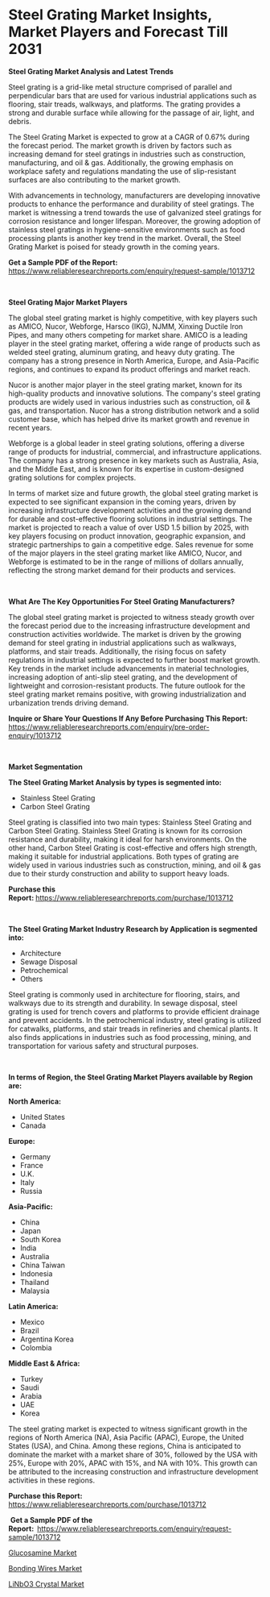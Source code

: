 <p><h1>Steel Grating Market Insights, Market Players and Forecast Till 2031</h1></p><p><strong>Steel Grating Market Analysis and Latest Trends</strong></p>
<p><p>Steel grating is a grid-like metal structure comprised of parallel and perpendicular bars that are used for various industrial applications such as flooring, stair treads, walkways, and platforms. The grating provides a strong and durable surface while allowing for the passage of air, light, and debris.</p><p>The Steel Grating Market is expected to grow at a CAGR of 0.67% during the forecast period. The market growth is driven by factors such as increasing demand for steel gratings in industries such as construction, manufacturing, and oil & gas. Additionally, the growing emphasis on workplace safety and regulations mandating the use of slip-resistant surfaces are also contributing to the market growth.</p><p>With advancements in technology, manufacturers are developing innovative products to enhance the performance and durability of steel gratings. The market is witnessing a trend towards the use of galvanized steel gratings for corrosion resistance and longer lifespan. Moreover, the growing adoption of stainless steel gratings in hygiene-sensitive environments such as food processing plants is another key trend in the market. Overall, the Steel Grating Market is poised for steady growth in the coming years.</p></p>
<p><strong>Get a Sample PDF of the Report:&nbsp;</strong> <a href="https://www.reliableresearchreports.com/enquiry/request-sample/1013712">https://www.reliableresearchreports.com/enquiry/request-sample/1013712</a></p>
<p>&nbsp;</p>
<p><strong>Steel Grating Major Market Players</strong></p>
<p><p>The global steel grating market is highly competitive, with key players such as AMICO, Nucor, Webforge, Harsco (IKG), NJMM, Xinxing Ductile Iron Pipes, and many others competing for market share. AMICO is a leading player in the steel grating market, offering a wide range of products such as welded steel grating, aluminum grating, and heavy duty grating. The company has a strong presence in North America, Europe, and Asia-Pacific regions, and continues to expand its product offerings and market reach.</p><p>Nucor is another major player in the steel grating market, known for its high-quality products and innovative solutions. The company's steel grating products are widely used in various industries such as construction, oil & gas, and transportation. Nucor has a strong distribution network and a solid customer base, which has helped drive its market growth and revenue in recent years.</p><p>Webforge is a global leader in steel grating solutions, offering a diverse range of products for industrial, commercial, and infrastructure applications. The company has a strong presence in key markets such as Australia, Asia, and the Middle East, and is known for its expertise in custom-designed grating solutions for complex projects.</p><p>In terms of market size and future growth, the global steel grating market is expected to see significant expansion in the coming years, driven by increasing infrastructure development activities and the growing demand for durable and cost-effective flooring solutions in industrial settings. The market is projected to reach a value of over USD 1.5 billion by 2025, with key players focusing on product innovation, geographic expansion, and strategic partnerships to gain a competitive edge. Sales revenue for some of the major players in the steel grating market like AMICO, Nucor, and Webforge is estimated to be in the range of millions of dollars annually, reflecting the strong market demand for their products and services.</p></p>
<p>&nbsp;</p>
<p><strong>What Are The Key Opportunities For Steel Grating Manufacturers?</strong></p>
<p><p>The global steel grating market is projected to witness steady growth over the forecast period due to the increasing infrastructure development and construction activities worldwide. The market is driven by the growing demand for steel grating in industrial applications such as walkways, platforms, and stair treads. Additionally, the rising focus on safety regulations in industrial settings is expected to further boost market growth. Key trends in the market include advancements in material technologies, increasing adoption of anti-slip steel grating, and the development of lightweight and corrosion-resistant products. The future outlook for the steel grating market remains positive, with growing industrialization and urbanization trends driving demand.</p></p>
<p><strong>Inquire or Share Your Questions If Any Before Purchasing This Report:</strong> <a href="https://www.reliableresearchreports.com/enquiry/pre-order-enquiry/1013712">https://www.reliableresearchreports.com/enquiry/pre-order-enquiry/1013712</a></p>
<p>&nbsp;</p>
<p><strong>Market Segmentation</strong></p>
<p><strong>The Steel Grating Market Analysis by types is segmented into:</strong></p>
<p><ul><li>Stainless Steel Grating</li><li>Carbon Steel Grating</li></ul></p>
<p><p>Steel grating is classified into two main types: Stainless Steel Grating and Carbon Steel Grating. Stainless Steel Grating is known for its corrosion resistance and durability, making it ideal for harsh environments. On the other hand, Carbon Steel Grating is cost-effective and offers high strength, making it suitable for industrial applications. Both types of grating are widely used in various industries such as construction, mining, and oil & gas due to their sturdy construction and ability to support heavy loads.</p></p>
<p><strong>Purchase this Report:&nbsp;</strong><a href="https://www.reliableresearchreports.com/purchase/1013712">https://www.reliableresearchreports.com/purchase/1013712</a></p>
<p>&nbsp;</p>
<p><strong>The Steel Grating Market Industry Research by Application is segmented into:</strong></p>
<p><ul><li>Architecture</li><li>Sewage Disposal</li><li>Petrochemical</li><li>Others</li></ul></p>
<p><p>Steel grating is commonly used in architecture for flooring, stairs, and walkways due to its strength and durability. In sewage disposal, steel grating is used for trench covers and platforms to provide efficient drainage and prevent accidents. In the petrochemical industry, steel grating is utilized for catwalks, platforms, and stair treads in refineries and chemical plants. It also finds applications in industries such as food processing, mining, and transportation for various safety and structural purposes.</p></p>
<p>&nbsp;</p>
<p><strong>In terms of Region, the Steel Grating Market Players available by Region are:</strong></p>
<p>
    <p> <strong> North America: </strong>
        <ul>
            <li>United States</li>
            <li>Canada</li>
        </ul>
        </p> 
    <p> <strong> Europe: </strong>
        <ul>
            <li>Germany</li>
            <li>France</li>
            <li>U.K.</li>
            <li>Italy</li>
            <li>Russia</li>
        </ul>
        </p> 
    <p> <strong> Asia-Pacific: </strong>
        <ul>
            <li>China</li>
            <li>Japan</li>
            <li>South Korea</li>
            <li>India</li>
            <li>Australia</li>
            <li>China Taiwan</li>
            <li>Indonesia</li>
            <li>Thailand</li>
            <li>Malaysia</li>
        </ul>
        </p> 
    <p> <strong> Latin America: </strong>
        <ul>
            <li>Mexico</li>
            <li>Brazil</li>
            <li>Argentina Korea</li>
            <li>Colombia</li>
        </ul>
        </p> 
    <p> <strong> Middle East & Africa: </strong>
        <ul>
            <li>Turkey</li>
            <li>Saudi</li>
            <li>Arabia</li>
            <li>UAE</li>
            <li>Korea</li>
        </ul>
    </p>
    </p>
<p><p>The steel grating market is expected to witness significant growth in the regions of North America (NA), Asia Pacific (APAC), Europe, the United States (USA), and China. Among these regions, China is anticipated to dominate the market with a market share of 30%, followed by the USA with 25%, Europe with 20%, APAC with 15%, and NA with 10%. This growth can be attributed to the increasing construction and infrastructure development activities in these regions.</p></p>
<p><strong>Purchase this Report: </strong><a href="https://www.reliableresearchreports.com/purchase/1013712">https://www.reliableresearchreports.com/purchase/1013712</a></p>
<p>&nbsp;<strong>Get a Sample PDF of the Report:&nbsp;&nbsp;</strong><a href="https://www.reliableresearchreports.com/enquiry/request-sample/1013712">https://www.reliableresearchreports.com/enquiry/request-sample/1013712</a></p>
<p><strong></strong></p>
<p><p><a href="https://github.com/danielneavesallisons03mba/Market-Research-Report-List-1/blob/main/glucosamine-market.md">Glucosamine Market</a></p><p><a href="https://github.com/changoleonlaverguenzanoexiste/Market-Research-Report-List-2/blob/main/bonding-wires-market.md">Bonding Wires Market</a></p><p><a href="https://github.com/dimitrishawkinswaynenp91rgz/Market-Research-Report-List-1/blob/main/linbo3-crystal-market.md">LiNbO3 Crystal Market</a></p></p>